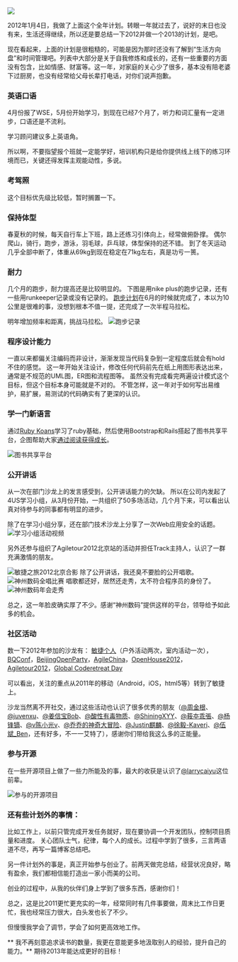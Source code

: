 <img src="/_image/2013-07-27/1.png?width=480"/>

2012年1月4日，我做了上面这个全年计划。转眼一年就过去了，说好的末日也没有来，生活还得继续，所以还是要总结一下2012并做一个2013的计划，是吧。

现在看起来，上面的计划是很粗糙的，可能是因为那时还没有了解到“生活方向盘”和时间管理吧。列表中大部分是关于自我修炼和成长的，还有一些重要的方面没有包含，比如情感、财富等。这一年，对家庭的关心少了很多，基本没有陪老婆下过厨房，也没有经常给父母长辈打电话，对你们说声抱歉。

### 英语口语

4月份报了WSE，5月份开始学习，到现在已经7个月了，听力和词汇量有一定进步，口语还是不流利。

学习顾问建议多上英语角。

所以啊，不要指望报个班就一定能学好，培训机构只是给你提供线上线下的练习环境而已，关键还得发挥主观能动性，多说。



### 考驾照
这个目标优先级比较低，暂时搁置一下。

### 保持体型
春夏秋的时候，每天自行车上下班，路上还练习引体向上，经常做俯卧撑。
偶尔爬山，骑行，跑步，游泳，羽毛球，乒乓球，体型保持的还不错。
到了冬天运动几乎全部中断了，体重从69kg到现在稳定在71kg左右，真是功亏一篑。

### 耐力
几个月的跑步，耐力提高还是比较明显的。
下图是用nike plus的跑步记录，还有一些用runkeeper记录或没有记录的。
[跑步计划](/posts/跑起来)在6月的时候就完成了，本以为10公里是很难的事，没想到根本不值一提，还完成了一次半程马拉松。

明年增加频率和距离，挑战马拉松。
![跑步记录](/_image/2013-07-27/11.png)

### 程序设计能力
一直以来都偏关注编码而非设计，渐渐发现当代码复杂到一定程度后就会有hold不住的感觉。
这一年开始关注设计，修改任何代码前先在纸上用图形表达出来，通常是不规范的UML图，ER图和流程图等。
虽然没有完成看完两遍设计模式这个目标，但这个目标本身可能就是不对的。
不管怎样，这一年对于如何写出易维护，易扩展，易测试的代码确实有了更深的认识。

### 学一门新语言
通过[Ruby Koans](http://rubykoans.com/)学习了ruby基础，然后使用Bootstrap和Rails搭起了图书共享平台，企图帮助大家[通过阅读获得成长](/posts/通过阅读成长)。

![图书共享平台](/_image/2013-07-27/12.png)

### 公开讲话
从一次在部门沙龙上的发言感受到，公开讲话能力的欠缺。
所以在公司内发起了4US学习小组，从3月份开始，一共组织了50多场活动，几个月下来，可以看出认真对待参与的同事都有明显的进步。

除了在学习小组分享，还在部门技术沙龙上分享了一次Web应用安全的话题。
![学习小组活动视频](/_image/2013-07-27/13.png)

另外还参与组织了Agiletour2012北京站的活动并担任Track主持人，认识了一群充满激情的朋友。

![敏捷之旅2012北京合影](/_image/2013-07-27/14.png)
除了公开讲话，我还臭不要脸的公开唱歌。
![神州数码全唱比赛](/_image/2013-07-27/15.png)
唱歌都还好，居然还走秀，太不符合程序员的身份了。
![神州数码年会走秀](/_image/2013-07-27/16.png)

总之，这一年脸皮确实厚了不少。感谢“神州数码”提供这样的平台，领导给予如此多的机会。

### 社区活动
数一下2012年参加的沙龙有：
[敏捷个人][15]（户外活动两次，室内活动一次），[BQConf][16]，[BeijingOpenParty][17]，[AgileChina][18]，[OpenHouse2012][19]，[Agiletour2012][20]，[Global Coderetreat Day][21]

 [15]: http://weibo.com/openexpressapp?topnav=1&wvr=5&topsug=1
 [16]: http://weibo.com/bqconf?topnav=1&wvr=5&topsug=1
 [17]: http://weibo.com/openparty
 [18]: http://e.weibo.com/agilechina?ref=http://weibo.com/openparty
 [19]: http://s.weibo.com/weibo/openhouse2012&Refer=STopic_box#1357003093903
 [20]: http://www.meetup.com/agilebeijing/events/91997512/
 [21]: http://www.meetup.com/BeijingSoftwareCraftsmanship/events/90858762/

可以看出，关注的重点从2011年的移动（Android，iOS，html5等）转到了敏捷上。

沙龙当然离不开社交，通过这些活动也认识了很多优秀的朋友（[@周金根][15]、[@juvenxu][22]、[@姜信宝Bob][23]、[@酸性有毒物质][24]、[@ShiningXYY][25]、[@莪夲乖張][26]、[@杨锋镝][27]、[@v陈小光v][28]、[@乔乔的神奇大冒险][29]、[@Justin麒麟][30]、[@徐毅-Kaveri][31]、[@伍斌_Ben][32]，还有好多，不一一艾特了），感谢你们带给我这么多的正能量。

 [22]: http://weibo.com/juvenxu?topnav=1&wvr=5&topsug=1
 [23]: http://weibo.com/310653666?topnav=1&wvr=5&topsug=1
 [24]: http://weibo.com/hrbendi?from=otherprofile&wvr=5&loc=bothfollow
 [25]: http://weibo.com/randswithnn?from=otherprofile&wvr=5&loc=bothfollow
 [26]: http://weibo.com/wobenguaizhang?from=otherprofile&wvr=5&loc=bothfollow
 [27]: http://weibo.com/yangfengdi?from=otherprofile&wvr=5&loc=myfollowhisfan
 [28]: http://weibo.com/cxg2011?from=otherprofile&wvr=5&loc=bothfollow
 [29]: http://weibo.com/u/1837028931?from=otherprofile&wvr=5&loc=myfollowhisfan
 [30]: http://weibo.com/201222156?from=otherprofile&wvr=5&loc=myfollowhisfan
 [31]: http://weibo.com/17376122?topnav=1&wvr=5&topsug=1
 [32]: http://weibo.com/wubinben28?topnav=1&wvr=5&topsug=1

### 参与开源
在一些开源项目上做了一些力所能及的事，最大的收获是认识了[@larrycaiyu][33]这位前辈。

[33]: http://weibo.com/124565421
![参与的开源项目](/_image/2013-07-27/17.png)

### 还有些计划外的事情：
比如工作上，以前只管完成开发任务就好，现在要协调一个开发团队，控制项目质量和进度。
关心团队士气，纪律，每个人的成长。过程中学到了很多，三言两语道不尽，再写一篇博客总结吧。

另一件计划外的事是，真正开始参与创业了。前两天做完总结，经营状况良好，略有盈余，我们都相信能打造出一家小而美的公司。

创业的过程中，从我的伙伴们身上学到了很多东西，感谢你们！

总之，这是比2011更忙更充实的一年，经常同时有几件事要做，周末比工作日更忙，我也经常压力很大，白头发也长了不少。

但慢慢我学会了调节，学会了如何更高效地工作。

** 我不再刻意追求读书的数量，我更在意能更多地汲取别人的经验，提升自己的能力。**
期待2013年能达成更好的目标！
